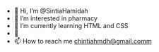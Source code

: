 - 👋 Hi, I’m @SintiaHamidah
- 👀 I’m interested in pharmacy
- 🌱 I’m currently learning HTML and CSS
- 💞
- 📫 How to reach me chintiahmdh@gmail.comm

<!---
SintiaHamidah/SintiaHamidah is a ✨ special ✨ repository because its `README.md` (this file) appears on your GitHub profile.
You can click the Preview link to take a look at your changes.
--->
